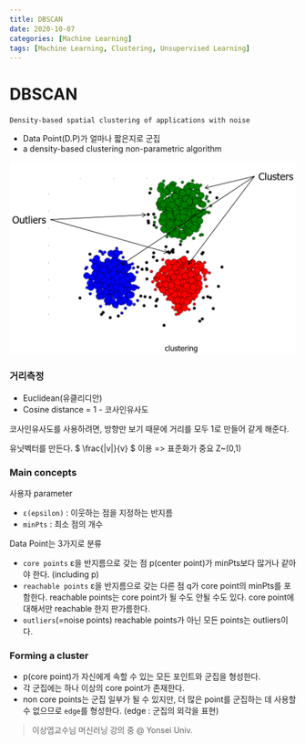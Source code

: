 ```yaml
---
title: DBSCAN
date: 2020-10-07
categories: [Machine Learning]
tags: [Machine Learning, Clustering, Unsupervised Learning]
---
```


# DBSCAN
`Density-based spatial clustering of applications with noise`
- Data Point(D.P)가 얼마나 짧은지로 군집
- a density-based clustering non-parametric algorithm


![](https://github.com/alias-son/alias-son.github.io/blob/main/assets/images/posts/DBSCAN/dbscan_img_1.png?raw=true)

### **거리측정**
- Euclidean(유클리디안)
- Cosine distance = 1 - 코사인유사도

코사인유사도를 사용하려면, 방향만 보기 때문에 거리를 모두 1로 만들어 같게 해준다.

유닛벡터를 만든다. $ \frac{|v|}{v} $ 이용 => 표준화가 중요 Z~(0,1)

### **Main concepts**  
사용자 parameter
- `ε(epsilon)` : 이웃하는 점을 지정하는 반지름
- `minPts` : 최소 점의 개수

Data Point는 3가지로 분류
- `core points`
ε을 반지름으로 갖는 점 p(center point)가 minPts보다 많거나 같아야 한다. (including p)
- `reachable points`
ε을 반지름으로 갖는 다른 점 q가 core point의 minPts를 포함한다.
reachable points는 core point가 될 수도 안될 수도 있다.
core point에 대해서만 reachable 한지 판가름한다.
- `outliers`(=noise points)
reachable points가 아닌 모든 points는 outliers이다.

### **Forming a cluster**

- p(core point)가 자신에게 속할 수 있는 모든 포인트와 군집을 형성한다.
- 각 군집에는 하나 이상의 core point가 존재한다.
- non core points는 군집 일부가 될 수 있지만, 더 많은 point를 군집하는 데 사용할 수 없으므로 `edge`를 형성한다. (edge : 군집의 외각을 표현)


> 이상엽교수님 머신러닝 강의 중 @ Yonsei Univ.
